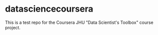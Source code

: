 datasciencecoursera
===================

This is a test repo for the Coursera JHU "Data Scientist's Toolbox" course project.
